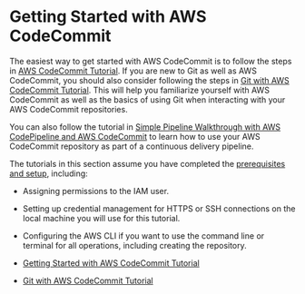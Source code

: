 # Getting Started with AWS CodeCommit<a name="getting-started-topnode"></a>

The easiest way to get started with AWS CodeCommit is to follow the steps in [AWS CodeCommit Tutorial](getting-started-cc.md)\. If you are new to Git as well as AWS CodeCommit, you should also consider following the steps in [Git with AWS CodeCommit Tutorial](getting-started.md)\. This will help you familiarize yourself with AWS CodeCommit as well as the basics of using Git when interacting with your AWS CodeCommit repositories\.

You can also follow the tutorial in [Simple Pipeline Walkthrough with AWS CodePipeline and AWS CodeCommit](http://docs.aws.amazon.com/codepipeline/latest/userguide/getting-started-cc.html) to learn how to use your AWS CodeCommit repository as part of a continuous delivery pipeline\.

The tutorials in this section assume you have completed the [prerequisites and setup](setting-up.md), including:

+ Assigning permissions to the IAM user\.

+ Setting up credential management for HTTPS or SSH connections on the local machine you will use for this tutorial\.

+ Configuring the AWS CLI if you want to use the command line or terminal for all operations, including creating the repository\.


+ [Getting Started with AWS CodeCommit Tutorial](getting-started-cc.md)
+ [Git with AWS CodeCommit Tutorial](getting-started.md)